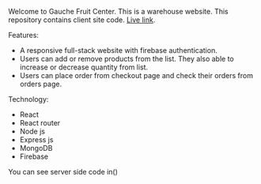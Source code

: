 
Welcome to Gauche Fruit Center. This is a warehouse website. This repository contains client site code. [Live link](https://github.com/facebook/create-react-app).

Features: 
   - A responsive full-stack website with firebase authentication.
   - Users can add or remove products from the list. They also able to increase or decrease quantity from list.
   - Users can place order from checkout page and check their orders from orders page.

Technology:
  - React 
  - React router
  - Node js
  - Express js
  - MongoDB
  - Firebase

You can see server side code in()